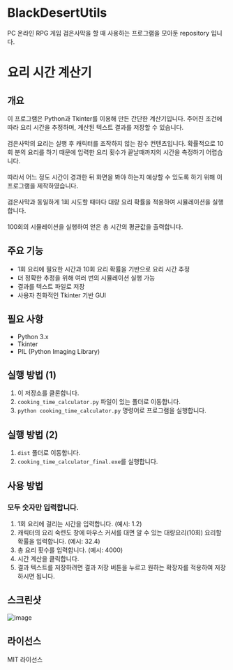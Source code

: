 # BlackDesertUtils
PC 온라인 RPG 게임 검은사막을 할 때 사용하는 프로그램을 모아둔 repository 입니다.

# 요리 시간 계산기

## 개요
이 프로그램은 Python과 Tkinter를 이용해 만든 간단한 계산기입니다. 주어진 조건에 따라 요리 시간을 추정하며, 계산된 텍스트 결과를 저장할 수 있습니다. 
<br><br>
검은사막의 요리는 실행 후 캐릭터를 조작하지 않는 잠수 컨텐츠입니다. 확률적으로 10회 분의 요리를 하기 때문에 입력한 요리 횟수가 끝날때까지의 시간을 측정하기 어렵습니다. 
<br><br>
따라서 어느 정도 시간이 경과한 뒤 화면을 봐야 하는지 예상할 수 있도록 하기 위해 이 프로그램을 제작하였습니다.<br><br>
검은사막과 동일하게 1회 시도할 때마다 대량 요리 확률을 적용하여 시뮬레이션을 실행합니다.
<br><br>
100회의 시뮬레이션을 실행하여 얻은 총 시간의 평균값을 출력합니다.

## 주요 기능
- 1회 요리에 필요한 시간과 10회 요리 확률을 기반으로 요리 시간 추정
- 더 정확한 추정을 위해 여러 번의 시뮬레이션 실행 가능
- 결과를 텍스트 파일로 저장
- 사용자 친화적인 Tkinter 기반 GUI

## 필요 사항
- Python 3.x
- Tkinter
- PIL (Python Imaging Library)

## 실행 방법 (1)
1. 이 저장소를 클론합니다.
2. `cooking_time_calculator.py` 파일이 있는 폴더로 이동합니다.
3. `python cooking_time_calculator.py` 명령어로 프로그램을 실행합니다.

## 실행 방법 (2)
1. `dist` 폴더로 이동합니다.
2. `cooking_time_calculator_final.exe`를 실행합니다.

## 사용 방법
### 모두 숫자만 입력합니다.
1. 1회 요리에 걸리는 시간을 입력합니다. (예시: 1.2)
2. 캐릭터의 요리 숙련도 창에 마우스 커서를 대면 알 수 있는 대량요리(10회) 요리할 확률을 입력합니다. (예시: 32.4)
3. 총 요리 횟수를 입력합니다. (예시: 4000)
4. 시간 계산을 클릭합니다.
5. 결과 텍스트를 저장하려면 결과 저장 버튼을 누르고 원하는 확장자를 적용하여 저장하시면 됩니다.

## 스크린샷
![image](https://github.com/ChoiJeonSeok/BlackDesertUtils/assets/82266289/36dcb6d8-48ce-45b0-b4f4-ddaf9bf603f1)

## 라이선스
MIT 라이선스
